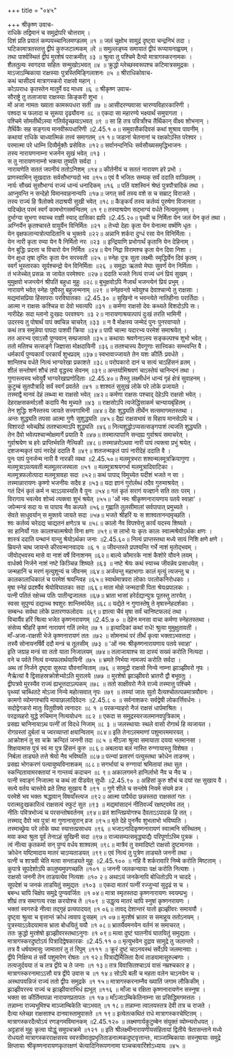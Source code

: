 +++
title = "०४५"

+++
श्रीकृष्ण उवाच-  
राधिके तद्विमानं च समुद्रोपरि चोत्तराम् ।  
दिशं प्रति प्रयातं कम्पयच्चानिलमण्डलम् ॥१ ॥
जलं चुक्षोभ सामुद्रं दृष्ट्वा चन्द्रनिभं तदा ।  
घटिकामात्रतस्तत्तु द्वीपं कुरुजटात्मकम् ॥रे ॥
समुल्लङ्घ्य समायातं द्वीपं रूप्यायनाह्वयम् ।  
तथा पार्श्वस्थितं द्वीपं मुरशेषं पराक्रमीत् ॥३ ॥
श्रुत्वा तु पश्चिमे दैत्यो मात्रागस्करनामकः ।  
शैलतुल्यः स्वगदया सहितः सन्मुखोऽभवत् ॥४ ॥
क्रुद्धो म्लेच्छस्वरूपश्च कटिमात्रसमुद्रकः ।  
माऽजाऽम्बिकाया राक्षस्याः पुत्रस्तिमिङ्गिलाशनः ॥५ ॥
श्रीराधिकोवाच-  
कथं चासीदयं मात्रागस्करो राक्षसो महान् ।  
कोऽपराधः कृतस्तेन मातुर्मे वद माधव ॥६ ॥
श्रीकृष्ण उवाच-  
सौराष्ट्रे तु तलाजाया राक्षस्याः किङ्करी शुभा ।  
मों अजा नामतः ख्याता कामरूपधरा सती ॥७ ॥
आसीदरण्यवासा चारण्यविहारकारिणी ।  
पश्वदा च फलादा च सुरूपा दृढयौवना ॥८ ॥
एकदा सा महारण्ये भक्ष्यार्थं समुपागता ।  
पश्चिमे सोमतीर्थेऽस्या गतिर्यदृच्छयाऽभवत् ॥९ ॥
सा हि तत्र पवित्राँश्च तैर्थिकान् वीक्ष्य शोभनान् ।  
तैर्थिकैः सह सङ्गत्य मानवीरूपधारिणी ॥2.45.१ ०॥
समुवासैकदिवसं कथां शुश्राव पावनीम् ।  
कथायां राधिके चाध्यात्मिकं तत्त्वं समागतम् ॥१ १॥
जडानां चेतनानां च रक्षकोऽस्ति परेश्वर ।  
परमात्मा परे धाम्नि दिव्यैर्मुक्तैः प्रसेवितः ॥१२॥
सर्वानन्दनिधिः सर्वसौख्यसमृद्धिभाजनः ।  
तस्य नारायणनाम्ना भजनेन सुखं भवेत् ॥१३ ।  
स तु नारायणनाम्नो भक्त्या तुष्यति सर्वदा ।  
नारायणेति सततं जपनीयं ततोऽनिशम् ॥१४॥
कीर्तनीयं च सततं नारायण हरे प्रभो ।  
प्राणस्वामिन् सुखदातः सर्वसौभाग्यदो भव ॥१५॥
एवं वै भजितः सम्यक् सर्वं ददाति वाञ्छितम् ।  
नार्यः सौख्यं सुसौभाग्यं राज्यं धान्यं धनादिकम् ॥१६ ॥
पतिं यशस्विनं श्रेष्ठं पुत्रपौत्रादिकं तथा ।  
आप्नुवन्ति न सन्देहो विमानवाहनान्यपि ॥१७॥
जगत् सर्वं तस्य वशे स च सम्राट् विराजते ।  
तस्य राज्यं हि त्रैलोक्ये तदाश्रयी सुखी भवेत् ॥१८॥
कैङ्कर्यं तस्य कर्तव्यं पुरुषेण विजानता ।  
यदिच्छेत् परमं स्वर्गं कामभोगसमन्वितम् ॥१ ९॥
तस्याश्रयेण सद्भाग्यं वर्धते नित्यमुत्तमम् ।  
दुर्भाग्या सुभगा स्याच्च राज्ञी स्याद् दासिका ह्यपि ॥2.45.२०॥
पृथ्वी च निर्मिता येन जलं येन कृतं तथा ।  
अग्निर्येन कृतश्चास्ते वायुर्येन विनिर्मितः ॥२१ ॥
तेभ्यो देहाः कृता येन येनात्मा वर्ष्मणि धृतः ।  
येन वृक्षफलान्यत्रोत्पादितानि च भुक्तये ॥२२॥
अन्नानि शर्करा दुग्धं रसा येन विनिर्मिताः ।  
येन नारी कृता रम्या येन वै निर्मितो नरः ॥२३ ॥
इन्द्रियाणि प्रभोगार्थं कृतानि येन देहिनाम् ।  
येन बुद्धिः प्रदत्ता च विचारो येन निर्मितः ॥२४॥
येन निद्रा विरामश्च कृता येन दिवा निशा ।  
येन क्षुधा तृषा तृप्तिः कृता येन सरस्वती ॥२५ ॥
स्नेहः पुत्रः सुता लक्ष्मीः स्मृद्धिर्येन दिवं कृतम् ।  
स्वर्गं भूस्तारकाः सूर्यश्चन्द्रो येन विनिर्मिताः ॥२६ ॥
समुद्राः ऋतवो मेघाः सुवर्णं येन निर्मिताः ।  
तं भजेच्चेत् प्रसन्नः स जायेत परमेश्वरः ॥२७॥
ददाति भजते नित्यं राज्यं धनं प्रियं सुखम् ।  
मुमुक्षवो भजन्त्येनं श्रीपतिं बहुधा मुहुः ॥२८॥
बुभुक्षवोऽपि नैजार्थं भजन्त्येनं प्रियं प्रभुम् ।  
नारायणे भवेत् स्नेहः पुष्पैस्तु बहुजन्मनाम् ॥२९ ॥
स्नेहवन्तो भवेयुश्च देवाश्चान्ये तु राक्षसाः ।  
मद्यमांसप्रिया हिंसापराः परविघातकाः ॥2.45.३० ॥
सुखिनो न भवन्त्येते नातिहीनाः परार्तिदाः ।  
आत्मा न राक्षसः कश्चिन्न वा देवो भवत्यपि ॥३१ ॥
कर्मणा राक्षसो देवः कथ्यते विशदोऽपि सः।  
नारीदेहः सदा म्लानो दुःखदः परवश्यगः ॥३ २॥
नारायणाश्रयात्पापं दुःखं तरति भामिनी ।  
उदरस्य तु पोषार्थं पापं क्वचिन्न चाचरेत् ॥३३ ॥
न वै मोक्षस्य जन्मेदं पुनः पुनरवाप्यते ।  
कथं तत्र समुन्नेया पापदा पाशवी क्रिया ॥३४॥
पापी चात्मा यदारभ्य परमेशं समाश्रयेत् ।  
तत आरभ्य एवाऽसौ पुण्यवान् सम्प्रजायते ॥३५॥
कथायाः श्रवणेनाऽस्य सङ्कल्पश्च शुभो भवेत् ।  
ततो मतिश्च सत्सङ्गे जिज्ञासा मोक्षदायिनी ॥३६॥
ततश्चास्य दैवगुणाः सात्त्विकाः सम्भवन्ति वै ।  
धर्मकार्यं पुण्यकार्यं परकार्यं शुभप्रदम् ॥३७॥
स्वभावाज्जायते तेन यशः कीर्तिः प्रवर्धते ।  
शान्तिश्च वर्धते नित्यं भाग्यरेखा प्रकाशते ॥३८॥
परोपकारो दानं च सत्यं चाऽहिंसनं व्रतम् ।  
शीलं सन्तोषणं शौचं तपो वृद्धस्य सेवनम् ॥३९॥
अन्तर्यामिश्रवणं चाऽस्तेयं चानिन्दनं तथा ।  
गुणास्त्वस्य भवेयुर्वै भाग्यरेखाप्रणोदिताः ॥2.45.४०॥
तैस्तु लक्ष्मीर्धनं धान्यं गृहं क्षेत्रं सुवाहनम् ।  
कुटुम्बं सुतपौत्रादि सर्वं स्वर्गं प्रवर्तते ॥४१ ॥
शाश्वतं सुसुखं लोके परे लोके प्रजायते ।  
तस्माद्वै मानवं देहं लब्ध्वा मा राक्षसो भवेत् ॥४२॥
कर्मणा राक्षसः पश्चाद् देहेऽपि राक्षसो भवेत् ।  
देहराक्षसकर्माऽसौ कदापि नैव मुच्यते ॥४३ ॥
राक्षसोऽपि त्यजेद्धिंसाकर्म चान्यायबृंहितम् ।  
तेन शुद्धिः शनैस्तस्य जायते सत्त्वगामिनी ॥४४॥
देहः शुद्ध्यति तीर्थेन सत्समागमतस्तथा ।  
अन्तः शुद्ध्यति तपसा आत्मा गुणैः सुशुद्ध्यति ॥४५॥
दैह्यं राक्षसभावं स विहाय मानसेऽपि च ।  
विशारदो भवेच्छीघ्रं ततश्चात्माऽपि शुद्ध्यति ॥४६॥
नित्यशुद्धोऽप्यसत्सङ्गपाशं त्यजति शुद्ध्यति ।  
तेन दैवो भवेत्पश्चान्मोक्षमार्गे प्रयाति वै ॥४७॥
तस्मात्पापानि सन्दह्य गुर्वाश्रयं समाचरेत् ।  
गुर्वाश्रयेण च हरेः प्राप्तिर्भवति नैत्यिकी ॥४८॥
तस्मान्नरोऽथवा नारी पापं त्यक्त्वा प्रभुं श्रयेत् ।  
दशजन्मकृतं पापं नरदेहं ददाति वै ॥४९॥
शतजन्मकृतं पापं नारीदेहं ददाति वै ।  
पुनः पापं पुनर्जन्म नारी वै नारकी व्यथा ॥2.45.५०॥
मलमूत्रभरा शश्वन्मलमूत्रक्रियागुणा ।  
मलमूत्राऽपत्यवती मलमूलरजस्वला ॥५१ ॥
मलमूत्राश्रयगर्भा मलमूत्रादिवाटिका ।  
मलमूत्रफलोत्पादा मलमूत्रावहा सदा ॥५२॥
कथं पापाद् विमुच्येत यदीशं भजते न सा ।  
तस्मान्नारायणः कृष्णो भजनीयः सदैव ह ॥५३॥
यदा ज्ञानं गुरोर्लब्धं तदैव गुरुमाश्रयेत् ।  
गतं दिनं कृतं कर्म न चाऽऽयास्यति वै पुनः ॥५४॥
गतं कृतं सरागं यज्ज्ञाने सति ततः परम् ।  
विरागाय भवत्येव शोच्यं त्यक्त्वा शुभं श्रयेत् ॥५५॥
'ओं नमः श्रीकृष्णनारायणाय पतये स्वाहा' ।  
जपेन्मन्त्रं सदा यः स पापाय नैव कल्पते ॥५६॥
गृह्णाति तुलसीमालां सर्वपापात् प्रमुच्यते ।  
सेवते साधुवर्यान् स मुक्तये जायते सदा ॥५७॥
भजते श्रीहरिं यः स शाश्वतानन्दमृच्छति ।  
श्वः कर्तव्यं चरेदद्य चाद्यतनं क्षणेऽत्र च ॥५८॥
कालो नैव विपश्येत्तु कार्यं यदस्य शिष्यते ।  
सा हानिर्यो गतः कालश्चात्मश्रेयो विना क्षणः ॥५९॥
स लाभो यः कृतः कालः स्वात्मश्रेयोऽर्थकः क्षणः ।  
शास्त्रं ददाति पन्थानं यान्तु श्रेयोऽर्थका जनाः ॥2.45.६०॥
नित्यं प्राप्तस्तथा मध्ये सायं निशि क्षणे क्षणे ।  
म्रियन्ते चाथ जायन्ते कीरवन्मानवादयः ॥६ १ ॥
जीवन्तस्ते प्रपश्यन्ति गर्भे नाशं मृतोद्भवम् ।  
जीवोद्भवस्य मासे वा नाशं वर्षे विनाशनम् ॥६२॥
बाल्ये कौमारके नाशं कैशोरे यौवने लयम् ।  
वार्धक्ये निर्जने नाशं नष्टे किञ्चिन्न शिष्यते ॥६३ ॥
नष्टे श्रेयः कथं स्याच्च जीवन्नेव प्रसाधयेत् ।  
जन्महानिं च मरणं मृत्युशून्यं च जीवनम् ॥६४॥
अर्जयन्तु महाभागाः कालं मृत्युं त्यजन्तु च ।  
कालकालाधिकालं च परमेशं श्रयन्त्विह ॥६५॥
स्वार्थमात्रपरा लोकाः परलोकनिरोधकाः ।  
मृषा स्नेहं प्रदर्श्यैव श्रेयोविघातकाः सदा ॥६६॥
माता मोक्षे जन्मदात्री पिता श्रेयःप्रपालकः ।  
पत्नी पतितं रक्षेच्च पतिः पातीन्द्रजालतः ॥६७॥
भ्राता भासां हरेर्दद्यान्पुत्रः पूतस्तु तारयेत् ।  
स्वसा सुपुण्यं दद्याच्च श्वशुरः शान्तिमर्पयेत् ॥६८॥
यद्येते न गुणास्तेषु ते मृषास्नेहदर्शकाः ।  
सम्बन्धः सर्वथा लोके प्रतारणफलोदयः ॥६९॥
ज्ञात्वा चैवं मृषा सर्वं चानिष्टफलदं तथा ।  
विचार्यैव हरिं श्रित्वा भजेत कृष्णनरायणम् ॥2.45.७ ० ॥
देहेन मनसा वाचा कर्मणा स्नेहतस्तथा ।  
संसेव्य श्रीहरिं कृष्णं नारायणं गतिं लभेत् ॥७ १ ॥
इत्यादिकां कथां राधे! श्रुत्वा मुमुक्षुतावती ।  
माँ-अजा-राक्षसी भेजे कृष्णनारायणं ततः ॥७२ ॥
सोमनाथं परं तीर्थं कृत्वा भक्ताऽभवत्तदा ।  
तस्यै सोनायनर्षिर्वै ददौ मन्त्रं च तूलसीम् ॥७३ ॥
'ओं नमः श्रीकृष्णनारायणाय पतये स्वाहा' ।  
इति जग्राह मन्त्रं सा ततो याता निजालयम् ॥७४॥
तलाजायाश्च सा दास्यं सख्यं करोति नित्यदा ।  
वने च पर्वते नित्यं वन्यफलार्थयायिनी ॥७५ ॥
भ्रमते निर्भया नामजपं करोति सर्वदा ।  
अथ तां निर्जने दृष्ट्वा सुरूपा यौवनान्विताम् ॥७६ ॥
सामुद्रो राक्षसो निन्ये नाम्ना झाञ्झीवरो नृपः ।  
नैर्ऋत्यां वै द्विसाहस्रक्रोशेभ्योऽति मुरालये ॥७७ ॥
मुरशेषो झाञ्झीवरो भ्रातरौ द्वौ बभूवतुः ।  
द्वीपत्रये मुरस्यैव राज्यं ह्यभूत्तदाऽल्पकम् ॥७८ ॥
ततो साक्षीवरो नैजे राज्ये तस्मात्तु पश्चिमे ।  
पृथ्व्यां चाब्धितटे मोऽजा निन्ये महोत्सवात् नृपः ॥७९ ॥
तस्यां जातः सुतो दैत्यश्चोतत्पन्नमात्रयौवनः ।  
कामगो व्योमगश्चापि मायाछालादिवेदनः ॥2.45.८ ० ॥
सर्वनाशकरः सर्वद्वेषी लोकार्त्तिवर्धनः ।  
सदोद्वेगकरो मातुः पितुवीक्ये त्वनादरः ॥८ १ ॥
परकन्याहरो नैजं राक्षसं धार्पमाश्रितः ।  
परद्रव्यहरो युद्धे रुचिमान् नित्ययोधनः ॥८२ ॥
एकदा स समुद्रस्यरजलमानवपुत्रिकाम् ।  
प्रसह्य चानिनायाऽथ पत्नीं तां विदधे निजाम् ॥८ ३ ॥
जलस्थायाः स्थले वासो रोगार्थ हि व्यजायत ।  
रोगग्रस्तां दुर्बलां च ज्वरव्याप्तां क्षयान्विताम् ॥८४॥
इति तेनाऽरममाणां पशुमारममारयत् ।  
आक्रोशनं तु सा चक्रे क्रन्दितं जननी तदा ॥८५ ॥
मीऽजा श्रुत्वा समायाता दयया भतमानसा ।  
शिक्षयामास पुत्रं स्वं मा पुत्र हिंसनं कुरु ॥८६॥
अबलाया बलं नास्ति रुग्णायास्तु विशेषत ।  
निर्बला ताड्यते तत्ते श्रेयो नैव भविष्यति ॥८७॥
पत्न्यां प्रतारणं पत्युस्तथा क्रोधेन ताडनम् ।  
प्रसह्य भोगकरणं पत्यायुष्यविनाशकम् ॥८८॥
सगर्भायां च रुग्णायां श्रमितायां तथा सुत ।  
स्कन्दितायामरक्तायां न गान्तव्यं कदाचन ॥८ ९॥
अकालगमने हानिर्लाभो नैव च नैव च ।  
पत्नी स्वाङ्गं निजात्मा च कथं तां पीडयेत् सुधीः ॥2.45.९० ॥
अहिंसां कुरु शौचं च दयां रक्ष सुखाय वै ।  
सत्ये वर्तय चास्तेये व्रते तिष्ठ सुखाय वै ॥९१ ॥
गुणे शीले च सन्तोषे नियमे संयमे व्रज ।  
परमेशे भव भक्तः श्रद्धावान् विषयाँस्त्यज ॥९२॥
आत्मा पापैर्यदा छन्नस्तदा राक्षसतां गतः ।  
परात्मदुःखकारित्वं राक्षसत्वं स्फुटं सुत ॥९३ ॥
मद्यमांसादनं नीतिवर्ज्यं रक्षष्ट्वमेव तत् ।  
नीतिः पवित्रभोज्यं च परसन्तोषवर्तनम् ॥९४॥
व्रतं शान्तिप्रयोगश्च दैवताऽऽपादकं हि तत् ।  
तस्माद् दैवो भव पुत्र! मा गुणानासुरान् व्रज ॥९५॥
मृते देहे पुनर्नैव शुभलाभो भविष्यति ।  
तस्माच्छ्रेयः परे लोके यथा स्यात्तत्प्रसाधय ॥९६ ॥
भजाऽनादिकृष्णनारायणं स्वात्मनि संस्थितम् ।  
मया कथा श्रुता पूर्वं तेनाऽहं सुखिनी सदा ॥९७॥
राज्यसम्पत्समृद्ध्याद्यैः परिपूर्णाऽस्मि पुत्रक ।  
त्वं नीत्या कृतकर्मा सन् पुण्यं वर्धय शाश्वतम् ॥९८॥
मात्रैवं तु समादिष्टो राक्षसो दुष्टमानसः ।  
क्रोधेन यष्टिमादाय मातरं चाऽप्यताडयत् ॥९९॥
एवं नित्यं तु पुत्रेण ताड्यते जननी तथा ।  
पत्नी च शात्रवी चेति मत्वा सन्ताड्यते मुहुः ॥2.45.१०० ॥
नहि वै शर्करावारि निम्बे करोति मिष्टताम् ।  
कुपात्रे सूपदेशोऽपि कालुष्यमुपगच्छति ॥१०१ ॥
जननी जलकन्यायाः पक्षं करोति नित्यशः ।  
राक्षसो जननी तेन ताडयत्येव नित्यशः ॥१० २॥
अथाऽयं जनकेनापि बोधितोऽपि न चाददे ।  
सूपदेशं च जनकं ताडयितुं समुद्यतः ॥१०३ ॥
एकदा मातरं पत्नीं रज्जुभ्यां सुदृढं स च ।  
बबन्ध चापि चिक्षेप समुद्रे पुण्यवर्जितः ॥१ ०४॥
मात्रा स्मृतस्तदा कृष्णनारायणः स्वयम्प्रभुः ।  
शीघ्रं तत्र समागत्य ररक्ष करयोश्च ते ॥१०९ ॥
उद्धृत्य मातरं चापि स्नुषां कृष्णनरायणः ।  
भक्तां स्वगरुडे नीत्वा तद्गृहं प्रत्यपादयत् ॥१ ०६॥
तावद् देशान्तरं यातो झञ्झीवरः समाययौ ।  
दृष्ट्वा श्रुत्वा च वृत्तान्तं क्रोधं त्ववाप दुःसहम् ॥१ ०७॥
मुरशेषं भ्रातर स समाहूय ततोऽनयम् ।  
पुत्रस्याऽऽवेदयामास भ्राता बोधयितुं ययौ ॥१ ०८॥
भ्रातर्येवमनयेन वर्तनं स समाचरत् ।  
ततः क्रुद्धो मुरशेषो झञ्झीवरस्तथाऽनुगाः ॥१ ०९॥
मत्वा दुष्टं घातनीयं घातयितुं समुद्यताः ।  
मात्रागस्करदुष्टोऽयं पित्रादिद्वेषकारकः ॥2.45.११ ०॥
मृत्युभयेन दुद्राव सामुद्रे तु जलान्तरे ।  
तत्र वै धर्षयामासुः जामातारं तु तं रिपुम् ॥१११ ॥
क्रूरं दुष्टं चाऽनयस्थं सर्वेऽपि जलमानवाः ।  
द्वीपे निक्षिप्य तं सर्वे पशुमारेण रोषतः ॥१ १२॥
पित्राद्यैर्मिलिता दैत्यं ताडयामासुरुल्बणाः ।  
तत्यजुर्दयया तं च तत्र द्वीपे च ते जनाः ॥१ १३॥
तत्र विवासितश्चाऽयं वासं नम्रश्चकार ह ।  
मात्रागस्करनामाऽऽसौ यत्र द्वीपे उवास च ॥१ १४॥
सोऽपि बली च महता वलेन चाऽनयेन च ।  
अस्थापयन्निजं राज्यं ततो द्वीपः समुद्रके ॥१ १५॥
मात्रागस्करनाम्नैव ख्यातिं जगाम लौकिकीम् ।  
झञ्झीवरस्य राज्यं च झञ्झीवाराभिधं ह्यभूत् ॥११६ ॥
माँजा च रक्षिता कृष्णनारायणेन सस्नुषा ।  
भक्ता सा कीर्तिमापन्ना नारायणप्रतापतः ॥१ १७॥
माँऽजाऽम्बिकेतिनाम्ना सा प्रसिद्धिमगमत्ततः ।  
तन्नाम्ना राज्यभूमिश्च माञ्जाम्बिकेति चाऽभवत् ॥१ १८॥
तन्नाम्ना त्वालयस्तत्र देवी तत्र च राजते ।  
दैत्या म्लेच्छा राक्षसाश्च दानवास्तामुपासते ॥१ १९॥
इत्येतत्कथितं राधे मात्रागस्करचेष्टितम् ।  
मात्रागस्करदैत्योऽयं रणङ्गमविमानकम् ॥2.45.१२० ॥
लक्ष्मणार्यकुटुम्बेन संयुक्तं व्योम्न्यरोधयत् ।  
अट्टहासं मुहुः कृत्वा योद्धुं समुपचक्रमे ॥१२१ ॥
इति श्रीलक्ष्मीनारायणीयसंहितायां द्वितीये त्रेतासन्ताने मध्ये रोधयतो मात्रागस्करराक्षसस्य स्वस्त्रीमातृप्रभृतिताडनात्मकदुष्टवृत्तान्तः, माञ्जाम्बिकायाः सस्नुषायाः समुद्रे क्षिप्तायाः श्रीकृष्णनारायणकृतरक्षणं चेत्यादिनिरूपणनामा पञ्चचत्वारिंशोऽध्यायः ॥४५ ॥
    

